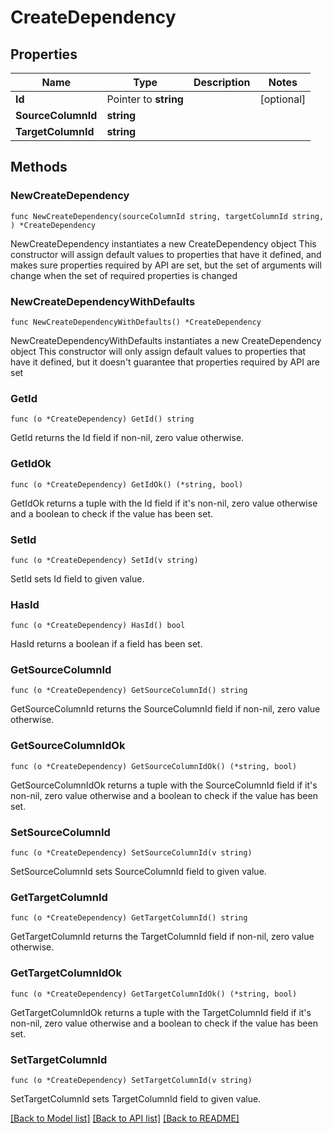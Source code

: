 # CreateDependency

## Properties

Name | Type | Description | Notes
------------ | ------------- | ------------- | -------------
**Id** | Pointer to **string** |  | [optional] 
**SourceColumnId** | **string** |  | 
**TargetColumnId** | **string** |  | 

## Methods

### NewCreateDependency

`func NewCreateDependency(sourceColumnId string, targetColumnId string, ) *CreateDependency`

NewCreateDependency instantiates a new CreateDependency object
This constructor will assign default values to properties that have it defined,
and makes sure properties required by API are set, but the set of arguments
will change when the set of required properties is changed

### NewCreateDependencyWithDefaults

`func NewCreateDependencyWithDefaults() *CreateDependency`

NewCreateDependencyWithDefaults instantiates a new CreateDependency object
This constructor will only assign default values to properties that have it defined,
but it doesn't guarantee that properties required by API are set

### GetId

`func (o *CreateDependency) GetId() string`

GetId returns the Id field if non-nil, zero value otherwise.

### GetIdOk

`func (o *CreateDependency) GetIdOk() (*string, bool)`

GetIdOk returns a tuple with the Id field if it's non-nil, zero value otherwise
and a boolean to check if the value has been set.

### SetId

`func (o *CreateDependency) SetId(v string)`

SetId sets Id field to given value.

### HasId

`func (o *CreateDependency) HasId() bool`

HasId returns a boolean if a field has been set.

### GetSourceColumnId

`func (o *CreateDependency) GetSourceColumnId() string`

GetSourceColumnId returns the SourceColumnId field if non-nil, zero value otherwise.

### GetSourceColumnIdOk

`func (o *CreateDependency) GetSourceColumnIdOk() (*string, bool)`

GetSourceColumnIdOk returns a tuple with the SourceColumnId field if it's non-nil, zero value otherwise
and a boolean to check if the value has been set.

### SetSourceColumnId

`func (o *CreateDependency) SetSourceColumnId(v string)`

SetSourceColumnId sets SourceColumnId field to given value.


### GetTargetColumnId

`func (o *CreateDependency) GetTargetColumnId() string`

GetTargetColumnId returns the TargetColumnId field if non-nil, zero value otherwise.

### GetTargetColumnIdOk

`func (o *CreateDependency) GetTargetColumnIdOk() (*string, bool)`

GetTargetColumnIdOk returns a tuple with the TargetColumnId field if it's non-nil, zero value otherwise
and a boolean to check if the value has been set.

### SetTargetColumnId

`func (o *CreateDependency) SetTargetColumnId(v string)`

SetTargetColumnId sets TargetColumnId field to given value.



[[Back to Model list]](../README.md#documentation-for-models) [[Back to API list]](../README.md#documentation-for-api-endpoints) [[Back to README]](../README.md)


